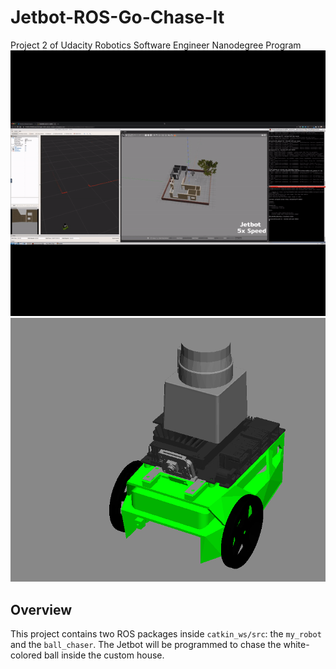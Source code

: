# Jetbot-ROS-Go-Chase-It
Project 2 of Udacity Robotics Software Engineer Nanodegree Program
[![Demo_Video](/videos/RoboND-P2-Go-Chase-It_1080P.gif)](https://youtu.be/7qT1GUH5DjM)
![Jetbot_Model2](images/jetbot_model_2.png)  
## Overview  
This project contains two ROS packages inside `catkin_ws/src`: the `my_robot` and the `ball_chaser`. The Jetbot will be programmed to chase the white-colored ball inside the custom house. 


